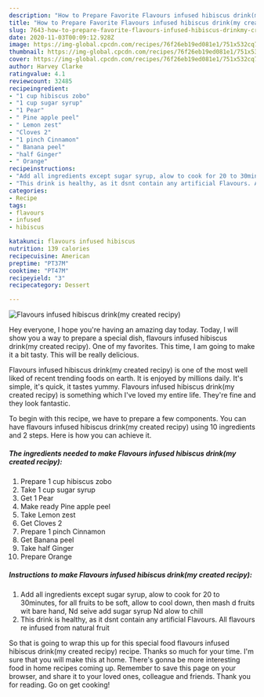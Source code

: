 ```yaml
---
description: "How to Prepare Favorite Flavours infused hibiscus drink(my created recipy)"
title: "How to Prepare Favorite Flavours infused hibiscus drink(my created recipy)"
slug: 7643-how-to-prepare-favorite-flavours-infused-hibiscus-drinkmy-created-recipy
date: 2020-11-03T00:09:12.928Z
image: https://img-global.cpcdn.com/recipes/76f26eb19ed081e1/751x532cq70/flavours-infused-hibiscus-drinkmy-created-recipy-recipe-main-photo.jpg
thumbnail: https://img-global.cpcdn.com/recipes/76f26eb19ed081e1/751x532cq70/flavours-infused-hibiscus-drinkmy-created-recipy-recipe-main-photo.jpg
cover: https://img-global.cpcdn.com/recipes/76f26eb19ed081e1/751x532cq70/flavours-infused-hibiscus-drinkmy-created-recipy-recipe-main-photo.jpg
author: Harvey Clarke
ratingvalue: 4.1
reviewcount: 32485
recipeingredient:
- "1 cup hibiscus zobo"
- "1 cup sugar syrup"
- "1 Pear"
- " Pine apple peel"
- " Lemon zest"
- "Cloves 2"
- "1 pinch Cinnamon"
- " Banana peel"
- "half Ginger"
- " Orange"
recipeinstructions:
- "Add all ingredients except sugar syrup, alow to cook for 20 to 30minutes, for all fruits to be soft, allow to cool down, then mash d fruits wit bare hand, Nd seive add sugar syrup Nd alow to chill"
- "This drink is healthy, as it dsnt contain any artificial Flavours. All flavours re infused from natural fruit"
categories:
- Recipe
tags:
- flavours
- infused
- hibiscus

katakunci: flavours infused hibiscus 
nutrition: 139 calories
recipecuisine: American
preptime: "PT37M"
cooktime: "PT47M"
recipeyield: "3"
recipecategory: Dessert

---
```



![Flavours infused hibiscus drink(my created recipy)](https://img-global.cpcdn.com/recipes/76f26eb19ed081e1/751x532cq70/flavours-infused-hibiscus-drinkmy-created-recipy-recipe-main-photo.jpg)

Hey everyone, I hope you're having an amazing day today. Today, I will show you a way to prepare a special dish, flavours infused hibiscus drink(my created recipy). One of my favorites. This time, I am going to make it a bit tasty. This will be really delicious.



Flavours infused hibiscus drink(my created recipy) is one of the most well liked of recent trending foods on earth. It is enjoyed by millions daily. It's simple, it's quick, it tastes yummy. Flavours infused hibiscus drink(my created recipy) is something which I've loved my entire life. They're fine and they look fantastic.


To begin with this recipe, we have to prepare a few components. You can have flavours infused hibiscus drink(my created recipy) using 10 ingredients and 2 steps. Here is how you can achieve it.

<!--inarticleads1-->

##### The ingredients needed to make Flavours infused hibiscus drink(my created recipy):

1. Prepare 1 cup hibiscus zobo
1. Take 1 cup sugar syrup
1. Get 1 Pear
1. Make ready  Pine apple peel
1. Take  Lemon zest
1. Get Cloves 2
1. Prepare 1 pinch Cinnamon
1. Get  Banana peel
1. Take half Ginger
1. Prepare  Orange




<!--inarticleads2-->

##### Instructions to make Flavours infused hibiscus drink(my created recipy):

1. Add all ingredients except sugar syrup, alow to cook for 20 to 30minutes, for all fruits to be soft, allow to cool down, then mash d fruits wit bare hand, Nd seive add sugar syrup Nd alow to chill
1. This drink is healthy, as it dsnt contain any artificial Flavours. All flavours re infused from natural fruit




So that is going to wrap this up for this special food flavours infused hibiscus drink(my created recipy) recipe. Thanks so much for your time. I'm sure that you will make this at home. There's gonna be more interesting food in home recipes coming up. Remember to save this page on your browser, and share it to your loved ones, colleague and friends. Thank you for reading. Go on get cooking!

